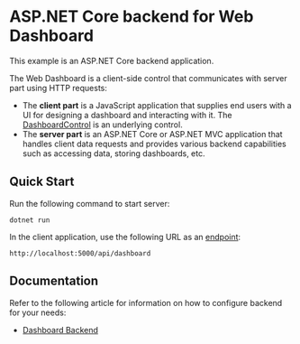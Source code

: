 # ASP.NET Core backend for Web Dashboard

This example is an ASP.NET Core backend application.

The Web Dashboard is a client-side control that communicates with server part using HTTP requests:

- The **client part** is a JavaScript application that supplies end users with a UI for designing a dashboard and interacting with it. The [DashboardControl](https://docs.devexpress.com/Dashboard/js-DevExpress.Dashboard.DashboardControl) is an underlying control.
- The **server part** is an ASP.NET Core or ASP.NET MVC application that handles client data requests and provides various backend capabilities such as accessing data, storing dashboards, etc.

## Quick Start

Run the following command to start server:

```
dotnet run
```

In the client application, use the following URL as an [endpoint](https://docs.devexpress.com/Dashboard/js-DevExpress.Dashboard.DashboardControlOptions?p=netframework#js_devexpress_dashboard_dashboardcontroloptions_endpoint):

```
http://localhost:5000/api/dashboard
```

## Documentation

Refer to the following article for information on how to configure backend for your needs:

- [Dashboard Backend](https://docs.devexpress.com/Dashboard/402096?v=20.2)